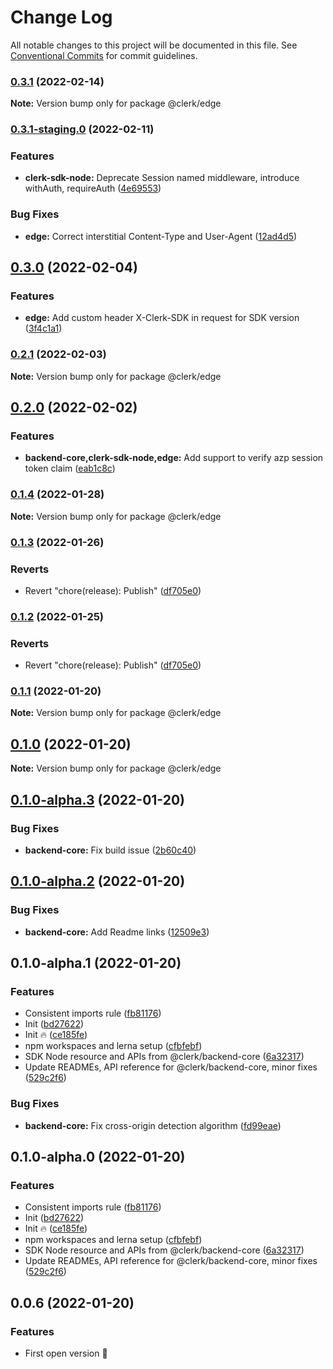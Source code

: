# Change Log

All notable changes to this project will be documented in this file.
See [Conventional Commits](https://conventionalcommits.org) for commit guidelines.

### [0.3.1](https://github.com/clerkinc/javascript/compare/@clerk/edge@0.3.1-staging.0...@clerk/edge@0.3.1) (2022-02-14)

**Note:** Version bump only for package @clerk/edge





### [0.3.1-staging.0](https://github.com/clerkinc/javascript/compare/@clerk/edge@0.3.0...@clerk/edge@0.3.1-staging.0) (2022-02-11)


### Features

* **clerk-sdk-node:** Deprecate Session named middleware, introduce withAuth, requireAuth ([4e69553](https://github.com/clerkinc/javascript/commit/4e695535e41fe7c135cbf303a0d021e7b7d30f7d))


### Bug Fixes

* **edge:** Correct interstitial Content-Type and User-Agent ([12ad4d5](https://github.com/clerkinc/javascript/commit/12ad4d5e2a92c2fdeca733f1f8f4cbbb3b458fbc))



## [0.3.0](https://github.com/clerkinc/javascript/compare/@clerk/edge@0.2.1...@clerk/edge@0.3.0) (2022-02-04)


### Features

* **edge:** Add custom header X-Clerk-SDK in request for SDK version ([3f4c1a1](https://github.com/clerkinc/javascript/commit/3f4c1a1a5c4dc99cf3971edbf4d3715e212d91d1))



### [0.2.1](https://github.com/clerkinc/javascript/compare/@clerk/edge@0.2.0...@clerk/edge@0.2.1) (2022-02-03)

**Note:** Version bump only for package @clerk/edge





## [0.2.0](https://github.com/clerkinc/javascript/compare/@clerk/edge@0.1.4...@clerk/edge@0.2.0) (2022-02-02)


### Features

* **backend-core,clerk-sdk-node,edge:** Add support to verify azp session token claim ([eab1c8c](https://github.com/clerkinc/javascript/commit/eab1c8c8a43960fee2da9c10a52c3915cd37f45c))



### [0.1.4](https://github.com/clerkinc/javascript/compare/@clerk/edge@0.1.3...@clerk/edge@0.1.4) (2022-01-28)

**Note:** Version bump only for package @clerk/edge





### [0.1.3](https://github.com/clerkinc/javascript/compare/@clerk/edge@0.1.2...@clerk/edge@0.1.3) (2022-01-26)


### Reverts

* Revert "chore(release): Publish" ([df705e0](https://github.com/clerkinc/javascript/commit/df705e011f025e044c61aad2983e90afd94d5662))



### [0.1.2](https://github.com/clerkinc/javascript/compare/@clerk/edge@0.1.1...@clerk/edge@0.1.2) (2022-01-25)


### Reverts

* Revert "chore(release): Publish" ([df705e0](https://github.com/clerkinc/javascript/commit/df705e011f025e044c61aad2983e90afd94d5662))



### [0.1.1](https://github.com/clerkinc/javascript/compare/@clerk/edge@0.1.0...@clerk/edge@0.1.1) (2022-01-20)

**Note:** Version bump only for package @clerk/edge





## [0.1.0](https://github.com/clerkinc/javascript/compare/@clerk/edge@0.1.0-alpha.3...@clerk/edge@0.1.0) (2022-01-20)

**Note:** Version bump only for package @clerk/edge





## [0.1.0-alpha.3](https://github.com/clerkinc/javascript/compare/@clerk/edge@0.1.0-alpha.2...@clerk/edge@0.1.0-alpha.3) (2022-01-20)


### Bug Fixes

* **backend-core:** Fix build issue ([2b60c40](https://github.com/clerkinc/javascript/commit/2b60c409fc450c77aa9585e96131de11f5924f50))



## [0.1.0-alpha.2](https://github.com/clerkinc/javascript/compare/@clerk/edge@0.1.0-alpha.1...@clerk/edge@0.1.0-alpha.2) (2022-01-20)


### Bug Fixes

* **backend-core:** Add Readme links ([12509e3](https://github.com/clerkinc/javascript/commit/12509e32f6da37902cce94949459edffa4a63718))



## 0.1.0-alpha.1 (2022-01-20)


### Features

* Consistent imports rule ([fb81176](https://github.com/clerkinc/javascript/commit/fb81176b9db0a95a84d19f61e15a9c65a12fc98e))
* Init ([bd27622](https://github.com/clerkinc/javascript/commit/bd2762201f2771f137ddddd50487813c3154938e))
* Init :fire: ([ce185fe](https://github.com/clerkinc/javascript/commit/ce185fefe20f9dcbc17e36506287af224f2cfc2e))
* npm workspaces and lerna setup ([cfbfebf](https://github.com/clerkinc/javascript/commit/cfbfebfd0d5f88a96b4715e4be52bff7f37cc3db))
* SDK Node resource and APIs from @clerk/backend-core ([6a32317](https://github.com/clerkinc/javascript/commit/6a323175f9361c32192a4a6be4139b88945a857c))
* Update READMEs, API reference for @clerk/backend-core, minor fixes ([529c2f6](https://github.com/clerkinc/javascript/commit/529c2f629ec02895f9f049d29b5775f16ef5c6e9))


### Bug Fixes

* **backend-core:** Fix cross-origin detection algorithm ([fd99eae](https://github.com/clerkinc/javascript/commit/fd99eae111469c5d0028fd46b8bcbf1c5a8325b0))



## 0.1.0-alpha.0 (2022-01-20)


### Features

* Consistent imports rule ([fb81176](https://github.com/clerkinc/javascript/commit/fb81176b9db0a95a84d19f61e15a9c65a12fc98e))
* Init ([bd27622](https://github.com/clerkinc/javascript/commit/bd2762201f2771f137ddddd50487813c3154938e))
* Init :fire: ([ce185fe](https://github.com/clerkinc/javascript/commit/ce185fefe20f9dcbc17e36506287af224f2cfc2e))
* npm workspaces and lerna setup ([cfbfebf](https://github.com/clerkinc/javascript/commit/cfbfebfd0d5f88a96b4715e4be52bff7f37cc3db))
* SDK Node resource and APIs from @clerk/backend-core ([6a32317](https://github.com/clerkinc/javascript/commit/6a323175f9361c32192a4a6be4139b88945a857c))
* Update READMEs, API reference for @clerk/backend-core, minor fixes ([529c2f6](https://github.com/clerkinc/javascript/commit/529c2f629ec02895f9f049d29b5775f16ef5c6e9))



## 0.0.6 (2022-01-20)


### Features

* First open version 🎊
